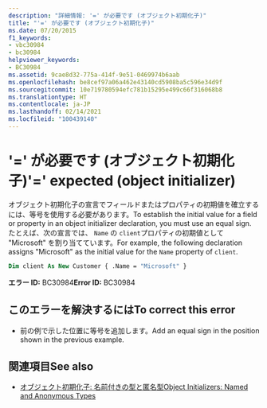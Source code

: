 ```yaml
---
description: "詳細情報: '=' が必要です (オブジェクト初期化子)"
title: "'=' が必要です (オブジェクト初期化子)"
ms.date: 07/20/2015
f1_keywords:
- vbc30984
- bc30984
helpviewer_keywords:
- BC30984
ms.assetid: 9cae8d32-775a-414f-9e51-0469974b6aab
ms.openlocfilehash: be8cef97a06a462e43140cd5908ba5c596e34d9f
ms.sourcegitcommit: 10e719780594efc781b15295e499c66f316068b8
ms.translationtype: HT
ms.contentlocale: ja-JP
ms.lasthandoff: 02/14/2021
ms.locfileid: "100439140"
---
```

# <a name="-expected-object-initializer"></a><span data-ttu-id="a4ac1-103">'=' が必要です (オブジェクト初期化子)</span><span class="sxs-lookup"><span data-stu-id="a4ac1-103">'=' expected (object initializer)</span></span>

<span data-ttu-id="a4ac1-104">オブジェクト初期化子の宣言でフィールドまたはプロパティの初期値を確立するには、等号を使用する必要があります。</span><span class="sxs-lookup"><span data-stu-id="a4ac1-104">To establish the initial value for a field or property in an object initializer declaration, you must use an equal sign.</span></span> <span data-ttu-id="a4ac1-105">たとえば、次の宣言では、 `Name` の `client`プロパティの初期値として "Microsoft" を割り当てています。</span><span class="sxs-lookup"><span data-stu-id="a4ac1-105">For example, the following declaration assigns "Microsoft" as the initial value for the `Name` property of `client`.</span></span>  
  
```vb  
Dim client As New Customer { .Name = "Microsoft" }  
```  
  
 <span data-ttu-id="a4ac1-106">**エラー ID:** BC30984</span><span class="sxs-lookup"><span data-stu-id="a4ac1-106">**Error ID:** BC30984</span></span>  
  
## <a name="to-correct-this-error"></a><span data-ttu-id="a4ac1-107">このエラーを解決するには</span><span class="sxs-lookup"><span data-stu-id="a4ac1-107">To correct this error</span></span>  
  
- <span data-ttu-id="a4ac1-108">前の例で示した位置に等号を追加します。</span><span class="sxs-lookup"><span data-stu-id="a4ac1-108">Add an equal sign in the position shown in the previous example.</span></span>  
  
## <a name="see-also"></a><span data-ttu-id="a4ac1-109">関連項目</span><span class="sxs-lookup"><span data-stu-id="a4ac1-109">See also</span></span>

- [<span data-ttu-id="a4ac1-110">オブジェクト初期化子: 名前付きの型と匿名型</span><span class="sxs-lookup"><span data-stu-id="a4ac1-110">Object Initializers: Named and Anonymous Types</span></span>](../programming-guide/language-features/objects-and-classes/object-initializers-named-and-anonymous-types.md)
